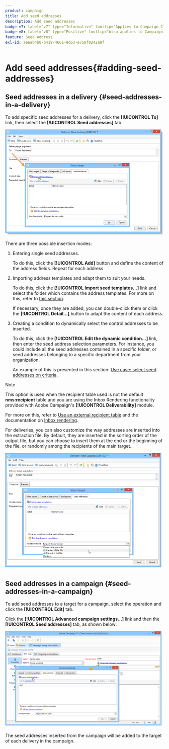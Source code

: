 ```yaml
---
product: campaign
title: Add seed addresses
description: Add seed addresses
badge-v7: label="v7" type="Informative" tooltip="Applies to Campaign Classic v7"
badge-v8: label="v8" type="Positive" tooltip="Also applies to Campaign v8"
feature: Seed Address
exl-id: ae6eb4b0-b419-4661-9d63-e758f0242a0f
---
```

# Add seed addresses{#adding-seed-addresses}

 

## Seed addresses in a delivery {#seed-addresses-in-a-delivery}

To add specific seed addresses for a delivery, click the **[!UICONTROL To]** link, then select the **[!UICONTROL Seed addresses]** tab.

![](assets/s_ncs_user_edit_del_addresses_tab.png)

There are three possible insertion modes:

1. Entering single seed addresses.

   To do this, click the **[!UICONTROL Add]** button and define the content of the address fields. Repeat for each address.

1. Importing address templates and adapt them to suit your needs.

   To do this, click the **[!UICONTROL Import seed templates...]** link and select the folder which contains the address templates. For more on this, refer to [this section](creating-seed-addresses.md#creating-seed-address-templates).

   If necessary, once they are added, you can double-click them or click the **[!UICONTROL Detail...]** button to adapt the content of each address.

1. Creating a condition to dynamically select the control addresses to be inserted.

   To do this, click the **[!UICONTROL Edit the dynamic condition...]** link, then enter the seed address selection parameters. For instance, you could include all the seed addresses contained in a specific folder, or seed addresses belonging to a specific department from your organization.

   An example of this is presented in this section: [Use case: select seed addresses on criteria](use-case--selecting-seed-addresses-on-criteria.md).

>[!NOTE]
>
>This option is used when the recipient table used is not the default **nms:recipient** table and you are using the Inbox Rendering functionality provided with Adobe Campaign's **[!UICONTROL Deliverability]** module.
>
>For more on this, refer to [Use an external recipient table](using-an-external-recipient-table.md) and the documentation on [Inbox rendering](inbox-rendering.md).

For deliveries, you can also customize the way addresses are inserted into the extraction file. By default, they are inserted in the sorting order of the output file, but you can choose to insert them at the end or the beginning of the file, or randomly among the recipients of the main target.

![](assets/s_ncs_user_edit_del_addresses_sort.png)

## Seed addresses in a campaign {#seed-addresses-in-a-campaign}

To add seed addresses to a target for a campaign, select the operation and click the **[!UICONTROL Edit]** tab.

Click the **[!UICONTROL Advanced campaign settings...]** link and then the **[!UICONTROL Seed addresses]** tab, as shown below:

![](assets/s_ncs_user_edit_op_addresses_tab.png)

The seed addresses inserted from the campaign will be added to the target of each delivery in the campaign.
